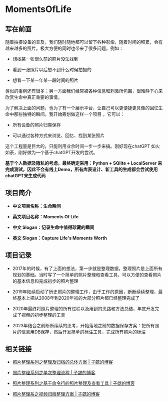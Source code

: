 # MomentsOfLife

## 写在前面

随着拍摄设备的普及，我们随时随地都可以留下各种影像，随着时间的积累，会有越来越多的照片。极大方便的同时也带来了很多问题，例如：

- 想找某一张很久前的照片没法找到

- 看到一张照片以后想不到什么时候拍摄的

- 想看一下某一年某一段时间的照片

类似的事例还有很多；另一方面我们经常被各种信息和刺激所包围，很难静下心来欣赏生命中真正重要的事情。

为了解决上面的问题，也为了有一个展示平台，让自己可以更便捷更具像的回忆生命中那些独特的瞬间。我开始筹划做这样一个项目 ，它可以：

- 所有设备的照片归类保存

- 可以通过各种方式来浏览、回忆、找到某张照片

这个工程量是巨大的，只能利用业余时间一步一步来搞。刚好现在chatGPT 如火如荼，刚好做为一个基于chatGPT开发的尝试。

**基于个人数据及隐私的考虑，最终确定采用：Python + SQlite + LocalServer 来完成测试，因此不会有线上Demo，所有库表设计、新工具的生成都会尝试使用chatGPT来生成代码**

## 项目简介

- **中文项目名称：生命瞬间**

- **英文项目名称：Moments  Of Life**

- **中文 Slogan：记录生命中值得珍藏的瞬间**

- **英文 Slogan：Capture Life's Moments Worth** 


## 项目记录

- 2017年的时候，有了上面的想法，第一步就是整理数据，整理照片是上面所有规划的基础。当时写了一个简单的照片整理和查看工具，可以方便的查看照片的基本信息和完成初步的照片整理

- 2019年陆续启动了历史照片的整理工作，由于工作的原因，断断续续整理，最终基本上把从2008年到2020年初的大部分照片都已经整理完成了

- 2020年最终将照片整理的所有过程以及用到的思路和方法总结，年底开发完成了视频的初步整理的工具

- 2023年结合之前断断续续的思考，开始落地之前的数据保存方案：把所有照片的信息用DB保存，然后开发简单的标注工具，完成所有照片的标注

## 相关链接

- [照片整理系列之整理及归档的总体方案 \| 子勰的博客](https://blog.bihe0832.com/photos.html)

- [照片整理系列之单次整理流程 \| 子勰的博客](https://blog.bihe0832.com/photos-process.html)

- [照片整理系列之基于命令行的照片整理及查看工具 \| 子勰的博客](https://blog.bihe0832.com/photomanage.html)

- [照片整理系之视频归档整理方案 \| 子勰的博客](https://blog.bihe0832.com/video-process.html)



